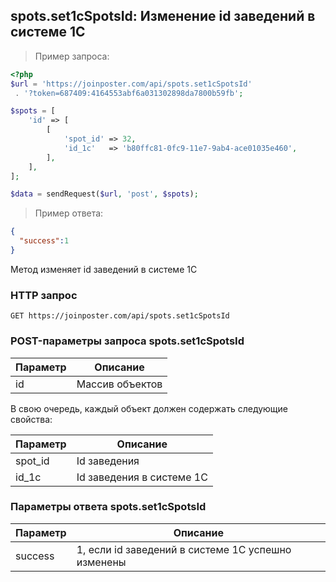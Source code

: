 ## spots.set1cSpotsId: Изменение id заведений в системе 1С

> Пример запроса:

```php
<?php
$url = 'https://joinposter.com/api/spots.set1cSpotsId'
 . '?token=687409:4164553abf6a031302898da7800b59fb';

$spots = [
    'id' => [
        [
            'spot_id' => 32,
            'id_1c'   => 'b80ffc81-0fc9-11e7-9ab4-ace01035e460',
        ],
    ],
];

$data = sendRequest($url, 'post', $spots);
```

> Пример ответа:

```json
{  
  "success":1
}
```

Метод изменяет id заведений в системе 1С

### HTTP запрос

`GET https://joinposter.com/api/spots.set1cSpotsId`

### POST-параметры запроса spots.set1cSpotsId

Параметр | Описание
-------- | --------
id | Массив объектов

В свою очередь, каждый объект должен содержать следующие свойства:

Параметр | Описание
-------- | --------
spot_id | Id заведения
id_1c | Id заведения в системе 1С

### Параметры ответа spots.set1cSpotsId

Параметр | Описание
-------- | --------
success | 1, если id заведений в системе 1С успешно изменены

